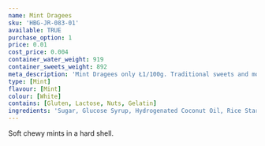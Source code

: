 ```yaml
---
name: Mint Dragees
sku: 'HBG-JR-083-01'
available: TRUE
purchase_option: 1
price: 0.01
cost_price: 0.004
container_water_weight: 919
container_sweets_weight: 892
meta_description: 'Mint Dragees only Ł1/100g. Traditional sweets and more at Humbugs Confectionery Store. Specialists in satisfying your sweet tooth!'
type: [Mint]
flavour: [Mint]
colour: [White]
contains: [Gluten, Lactose, Nuts, Gelatin]
ingredients: 'Sugar, Glucose Syrup, Hydrogenated Coconut Oil, Rice Starch, Flavour, Gum Arabic, Stabiliser: E473 E148. Beeswax Carnauba Wax'
---
```

Soft chewy mints in a hard shell.